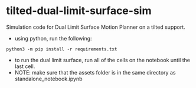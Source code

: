 # tilted-dual-limit-surface-sim
Simulation code for Dual Limit Surface Motion Planner on a tilted support.

- using python, run the following:
```console
python3 -m pip install -r requirements.txt
```

- to run the dual limit surface, run all of the cells on the notebook until the last cell.
- NOTE: make sure that the assets folder is in the same directory as standalone_notebook.ipynb
